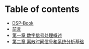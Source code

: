 # Table of contents

* [DSP-Book](README.md)
* [前言](前言.md)
* [第一章 数字信号处理概述](<第一章 数字信号处理概述.md>)
* [第二章 离散时间信号和系统分析基础](<第二章 离散时间信号和系统分析基础.md>)
